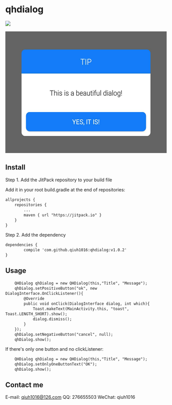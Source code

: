 qhdialog
============

[![](https://jitpack.io/v/qiuh1016/qhdialog.svg)](https://jitpack.io/#qiuh1016/qhdialog)

<!-- ![](pic.png =100*80) -->

<img src="pic.png" width="540" height="380">

Install
------------

Step 1. Add the JitPack repository to your build file

Add it in your root build.gradle at the end of repositories:

    allprojects {
		repositories {
			...
			maven { url "https://jitpack.io" }
		}
	}

Step 2. Add the dependency

	dependencies {
	        compile 'com.github.qiuh1016:qhdialog:v1.0.2'
	}



Usage
--------------

        QHDialog qhDialog = new QHDialog(this,"Title", "Message");
        qhDialog.setPositiveButton("ok", new DialogInterface.OnClickListener(){
            @Override
            public void onClick(DialogInterface dialog, int which){
                Toast.makeText(MainActivity.this, "toast", Toast.LENGTH_SHORT).show();
                dialog.dismiss();
            }
        });
        qhDialog.setNegativeButton("cancel", null);
        qhDialog.show();

If there's only one button and no clickListener:

        QHDialog qhDialog = new QHDialog(this,"Title", "Message");
        qhDialog.setOnlyOneButtonText("OK");
        qhDialog.show();

Contact me
-------------
E-mail: qiuh1016@126.com
QQ: 276655503
WeChat: qiuh1016